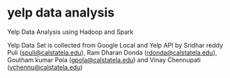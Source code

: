 # yelp data analysis
Yelp Data Analysis using Hadoop and Spark

Yelp Data Set is collected from Google Local and Yelp API by Sridhar reddy Puli (spuli@calstatela.edu), Ram Dharan Donda (rdonda@calstatela.edu), Goutham kumar Pola (gpola@calstatela.edu) and Vinay Chennupati (vchennu@calstatela.edu)


